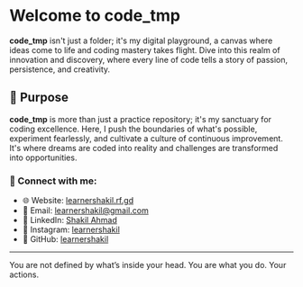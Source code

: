 # Welcome to code_tmp

**code_tmp** isn't just a folder; it's my digital playground, a canvas where ideas come to life and coding mastery takes flight. Dive into this realm of innovation and discovery, where every line of code tells a story of passion, persistence, and creativity.

## 🎯 Purpose

**code_tmp** is more than just a practice repository; it's my sanctuary for coding excellence. Here, I push the boundaries of what's possible, experiment fearlessly, and cultivate a culture of continuous improvement. It's where dreams are coded into reality and challenges are transformed into opportunities.

### 🤝 Connect with me:

- 🌐 Website: [learnershakil.rf.gd](https://learnershakil.rf.gd)
- 📧 Email: learnershakil@gmail.com
- 💼 LinkedIn: [Shakil Ahmad](https://www.linkedin.com/in/learnershakil/)
- 📸 Instagram: [learnershakil](https://www.instagram.com/learnershakil/)
- 🐙 GitHub: [learnershakil](https://github.com/learnershakil)

---

You are not defined by what’s inside your head. 
You are what you do. Your actions.
